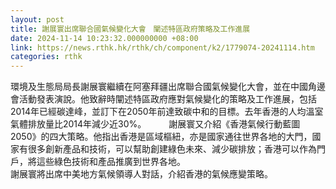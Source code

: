 ```yaml
---
layout: post
title: 謝展寰出席聯合國氣候變化大會　闡述特區政府策略及工作進展
date: 2024-11-14 10:23:32.000000000 +08:00
link: https://news.rthk.hk/rthk/ch/component/k2/1779074-20241114.htm
categories: rthk
---
```


環境及生態局局長謝展寰繼續在阿塞拜疆出席聯合國氣候變化大會，並在中國角邊會活動發表演說。他致辭時闡述特區政府應對氣候變化的策略及工作進展，包括2014年已經碳達峰，並訂下在2050年前達致碳中和的目標。去年香港的人均溫室氣體排放量比2014年減少近30%。
　　 
謝展寰又介紹《香港氣候行動藍圖2050》的四大策略。他指出香港是區域樞紐，亦是國家通往世界各地的大門，國家有很多創新產品和技術，可以幫助創建綠色未來、減少碳排放；香港可以作為門戶，將這些綠色技術和產品推廣到世界各地。
　　  
謝展寰將出席中美地方氣候領導人對話，介紹香港的氣候應變策略。
